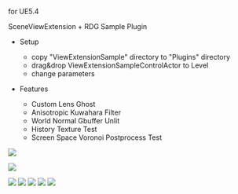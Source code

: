 for UE5.4

SceneViewExtension + RDG Sample Plugin

- Setup
  - copy "ViewExtensionSample" directory to "Plugins" directory
  - drag&drop ViewExtensionSampleControlActor to Level
  - change parameters


- Features
  - Custom Lens Ghost
  - Anisotropic Kuwahara Filter
  - World Normal Gbuffer Unlit
  - History Texture Test
  - Screen Space Voronoi Postprocess Test

![](../../images/ViewExtensionSample/setup_actor.png)

![](../../images/ViewExtensionSample/actor_parameter.png)

![](../../images/ViewExtensionSample/actor_parameter_lensghost.png)
![](../../images/ViewExtensionSample/actor_parameter_anisokuwahara.png)
![](../../images/ViewExtensionSample/actor_parameter_worldnormalunlit.png)
![](../../images/ViewExtensionSample/actor_parameter_historytest.png)
![](../../images/ViewExtensionSample/actor_parameter_voronoipostprocess.png)

